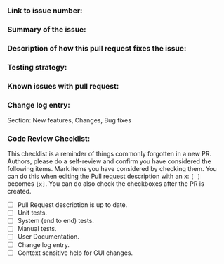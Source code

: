 <!-- Please read and fill in the following template, for an explanation of the sections see:
https://github.com/nvaccess/nvda/wiki/Github-pull-request-template-explanation-and-examples
Please also note that the NVDA project has a Citizen and Contributor Code of Conduct which can be found at https://github.com/nvaccess/nvda/blob/master/CODE_OF_CONDUCT.md. NV Access expects that all contributors and other community members read and abide by the rules set out in this document while participating or contributing to this project. This includes creating or commenting on issues and pull requests. 
-->

### Link to issue number:

### Summary of the issue:

### Description of how this pull request fixes the issue:

### Testing strategy:

### Known issues with pull request:

### Change log entry:

Section: New features, Changes, Bug fixes

### Code Review Checklist:

This checklist is a reminder of things commonly forgotten in a new PR.
Authors, please do a self-review and confirm you have considered the following items.
Mark items you have considered by checking them.
You can do this when editing the Pull request description with an x: `[ ]` becomes `[x]`.
You can do also check the checkboxes after the PR is created.

- [ ] Pull Request description is up to date.
- [ ] Unit tests.
- [ ] System (end to end) tests.
- [ ] Manual tests.
- [ ] User Documentation.
- [ ] Change log entry.
- [ ] Context sensitive help for GUI changes.
